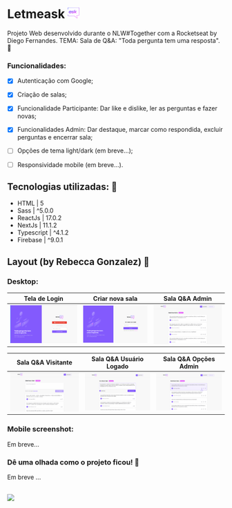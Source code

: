 # Letmeask <img src='https://github.com/jfernandesdev/letmeask/blob/07ed2d4f2ecea8a772db83fa4d10df7fe5f85904/public/favicon.png' width='27px' />
Projeto Web desenvolvido durante o NLW#Together com a Rocketseat by Diego Fernandes. TEMA: Sala de Q&A: "Toda pergunta tem uma resposta". 💬

### Funcionalidades:

- [x] Autenticação com Google;
- [x] Criação de salas;
- [x] Funcionalidade Participante: Dar like e dislike, ler as perguntas e fazer novas; 
- [x] Funcionalidades Admin: Dar destaque, marcar como respondida, excluir perguntas e encerrar sala;
- [ ] Opções de tema light/dark (em breve...);
- [ ] Responsividade mobile (em breve...).


## Tecnologias utilizadas: 🚀

- HTML | 5
- Sass | ^5.0.0
- ReactJs | 17.0.2
- NextJs | 11.1.2
- Typescript | ^4.1.2
- Firebase | ^9.0.1


## Layout (by Rebecca Gonzalez) 🤩

### Desktop:


Tela de Login              |  Criar nova sala           | Sala Q&A Admin
:-------------------------:|:-------------------------: |:-------------------------:
![](https://github.com/jfernandesdev/letmeask/blob/07ed2d4f2ecea8a772db83fa4d10df7fe5f85904/public/layout/tela-login.png) | ![](https://github.com/jfernandesdev/letmeask/blob/07ed2d4f2ecea8a772db83fa4d10df7fe5f85904/public/layout/criar-nova-sala.png) | ![](https://github.com/jfernandesdev/letmeask/blob/07ed2d4f2ecea8a772db83fa4d10df7fe5f85904/public/layout/sala-de-perguntas-admin.png) 

Sala Q&A Visitante         |  Sala Q&A Usuário Logado   | Sala Q&A Opções Admin
:-------------------------:|:-------------------------: |:-------------------------:
![](https://github.com/jfernandesdev/letmeask/blob/07ed2d4f2ecea8a772db83fa4d10df7fe5f85904/public/layout/sala-de-perguntas-visitante.png)  | ![](https://github.com/jfernandesdev/letmeask/blob/07ed2d4f2ecea8a772db83fa4d10df7fe5f85904/public/layout/sala-de-perguntas-user-logado.png) | ![](https://github.com/jfernandesdev/letmeask/blob/07ed2d4f2ecea8a772db83fa4d10df7fe5f85904/public/layout/pergunta-em-destaque.png) 

### Mobile screenshot:

Em breve...

### Dê uma olhada como o projeto ficou! 👀

Em breve ...

<br>

<img src="https://lh3.googleusercontent.com/W2NiM7sAy899f5dpfxQ_xwut9YGQS6Nd4fCZ31FX5cAfJenSYdLBpLvtN9_-sue_wHkNKB_OzQ42KRG66Y5G=w1366-h625-rw" width='300px'>
